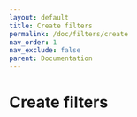 ```yaml
---
layout: default
title: Create filters
permalink: /doc/filters/create
nav_order: 1
nav_exclude: false
parent: Documentation
---
```


# Create filters
